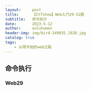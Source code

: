 ```yaml
---
layout:     post   				    
title:      【Ctfshow】Web入门29-52题		
subtitle:   命令执行
date:       2023-5-12 				
author:     ouluhumen 						
header-img: img/bird-349035_1920.jpg 	
catalog: true 						
tags:								
    - 从零开始的web之路
---
```


## 命令执行
### Web29
